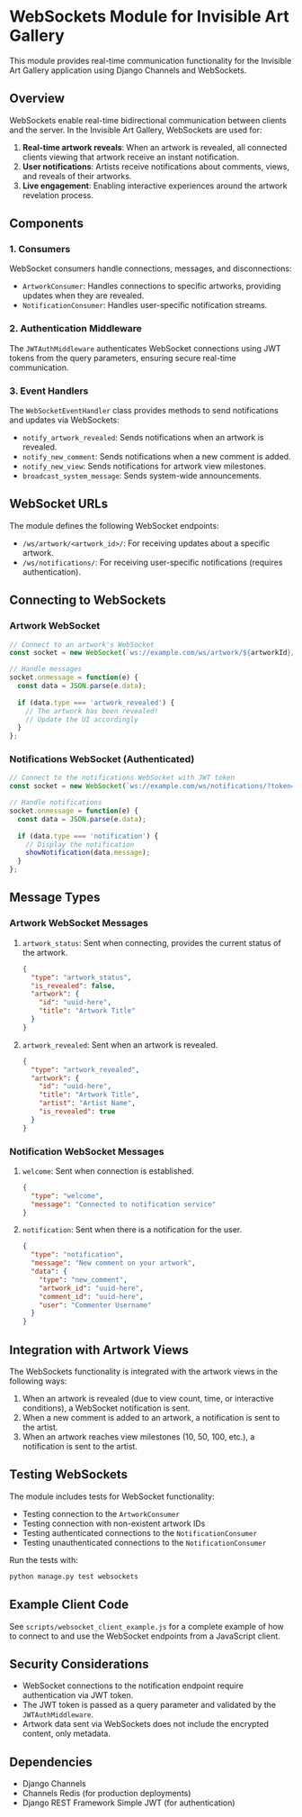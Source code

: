 # WebSockets Module for Invisible Art Gallery

This module provides real-time communication functionality for the Invisible Art Gallery application using Django Channels and WebSockets.

## Overview

WebSockets enable real-time bidirectional communication between clients and the server. In the Invisible Art Gallery, WebSockets are used for:

1. **Real-time artwork reveals**: When an artwork is revealed, all connected clients viewing that artwork receive an instant notification.
2. **User notifications**: Artists receive notifications about comments, views, and reveals of their artworks.
3. **Live engagement**: Enabling interactive experiences around the artwork revelation process.

## Components

### 1. Consumers

WebSocket consumers handle connections, messages, and disconnections:

- `ArtworkConsumer`: Handles connections to specific artworks, providing updates when they are revealed.
- `NotificationConsumer`: Handles user-specific notification streams.

### 2. Authentication Middleware

The `JWTAuthMiddleware` authenticates WebSocket connections using JWT tokens from the query parameters, ensuring secure real-time communication.

### 3. Event Handlers

The `WebSocketEventHandler` class provides methods to send notifications and updates via WebSockets:

- `notify_artwork_revealed`: Sends notifications when an artwork is revealed.
- `notify_new_comment`: Sends notifications when a new comment is added.
- `notify_new_view`: Sends notifications for artwork view milestones.
- `broadcast_system_message`: Sends system-wide announcements.

## WebSocket URLs

The module defines the following WebSocket endpoints:

- `/ws/artwork/<artwork_id>/`: For receiving updates about a specific artwork.
- `/ws/notifications/`: For receiving user-specific notifications (requires authentication).

## Connecting to WebSockets

### Artwork WebSocket

```javascript
// Connect to an artwork's WebSocket
const socket = new WebSocket(`ws://example.com/ws/artwork/${artworkId}/`);

// Handle messages
socket.onmessage = function(e) {
  const data = JSON.parse(e.data);
  
  if (data.type === 'artwork_revealed') {
    // The artwork has been revealed!
    // Update the UI accordingly
  }
};
```

### Notifications WebSocket (Authenticated)

```javascript
// Connect to the notifications WebSocket with JWT token
const socket = new WebSocket(`ws://example.com/ws/notifications/?token=${jwtToken}`);

// Handle notifications
socket.onmessage = function(e) {
  const data = JSON.parse(e.data);
  
  if (data.type === 'notification') {
    // Display the notification
    showNotification(data.message);
  }
};
```

## Message Types

### Artwork WebSocket Messages

1. `artwork_status`: Sent when connecting, provides the current status of the artwork.
   ```json
   {
     "type": "artwork_status",
     "is_revealed": false,
     "artwork": {
       "id": "uuid-here",
       "title": "Artwork Title"
     }
   }
   ```

2. `artwork_revealed`: Sent when an artwork is revealed.
   ```json
   {
     "type": "artwork_revealed",
     "artwork": {
       "id": "uuid-here",
       "title": "Artwork Title",
       "artist": "Artist Name",
       "is_revealed": true
     }
   }
   ```

### Notification WebSocket Messages

1. `welcome`: Sent when connection is established.
   ```json
   {
     "type": "welcome",
     "message": "Connected to notification service"
   }
   ```

2. `notification`: Sent when there is a notification for the user.
   ```json
   {
     "type": "notification",
     "message": "New comment on your artwork",
     "data": {
       "type": "new_comment",
       "artwork_id": "uuid-here",
       "comment_id": "uuid-here",
       "user": "Commenter Username"
     }
   }
   ```

## Integration with Artwork Views

The WebSockets functionality is integrated with the artwork views in the following ways:

1. When an artwork is revealed (due to view count, time, or interactive conditions), a WebSocket notification is sent.
2. When a new comment is added to an artwork, a notification is sent to the artist.
3. When an artwork reaches view milestones (10, 50, 100, etc.), a notification is sent to the artist.

## Testing WebSockets

The module includes tests for WebSocket functionality:

- Testing connection to the `ArtworkConsumer`
- Testing connection with non-existent artwork IDs
- Testing authenticated connections to the `NotificationConsumer`
- Testing unauthenticated connections to the `NotificationConsumer`

Run the tests with:

```bash
python manage.py test websockets
```

## Example Client Code

See `scripts/websocket_client_example.js` for a complete example of how to connect to and use the WebSocket endpoints from a JavaScript client.

## Security Considerations

- WebSocket connections to the notification endpoint require authentication via JWT token.
- The JWT token is passed as a query parameter and validated by the `JWTAuthMiddleware`.
- Artwork data sent via WebSockets does not include the encrypted content, only metadata.

## Dependencies

- Django Channels
- Channels Redis (for production deployments)
- Django REST Framework Simple JWT (for authentication) 